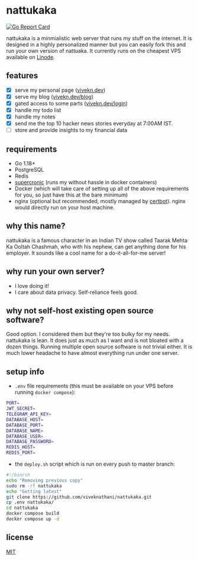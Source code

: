 # nattukaka

[![Go Report Card](https://goreportcard.com/badge/github.com/viveknathani/nattukaka)](https://goreportcard.com/report/github.com/viveknathani/nattukaka) 

nattukaka is a minmialistic web server that runs my stuff on the internet. It is designed in a highly personalized manner but you can easily fork this and run your own version of nattuaka. It currently runs on the cheapest VPS available on [Linode](https://www.linode.com). 

## features

- [x] serve my personal page ([vivekn.dev](https://vivekn.dev])) 
- [x] serve my blog ([vivekn.dev/blog](https://vivekn.dev/blog)) 
- [x] gated access to some parts ([vivekn.dev/login](https://vivekn.dev/login)) 
- [x] handle my todo list 
- [x] handle my notes 
- [x] send me the top 10 hacker news stories everyday at 7:00AM IST. 
- [ ] store and provide insights to my financial data 

## requirements

- Go 1.18+ 
- PostgreSQL 
- Redis 
- [supercronic](https://github.com/aptible/supercronic) (runs my without hassle in docker containers)
- Docker (which will take care of setting up all of the above requirements for you, so just have this at the bare minimum) 
- nginx (optional but recommended, mostly managed by [certbot](https://certbot.eff.org/)). nginx would directly run on your host machine. 

## why this name? 

nattukaka is a famous character in an Indian TV show called Taarak Mehta Ka Ooltah Chashmah, who with his nephew, can get anything done for his employer. It sounds like a cool name for a do-it-all-for-me server! 

## why run your own server? 

- I love doing it! 
- I care about data privacy. Self-reliance feels good. 

## why not self-host existing open source software? 

Good option. I considered them but they're too bulky for my needs. nattukaka is lean. It does just as much as I want and is not bloated with a dozen things. Running multiple open source software is not trivial either. It is much lower headache to have almost everything run under one server. 

## setup info

- `.env` file requirements (this must be available on your VPS before running `docker compose`):
```bash
PORT=
JWT_SECRET=
TELEGRAM_API_KEY=
DATABASE_HOST=
DATABASE_PORT=
DATABASE_NAME=
DATABASE_USER=
DATABASE_PASSWORD=
REDIS_HOST=
REDIS_PORT=
```
- the `deploy.sh` script which is run on every push to master branch:
```bash
#!/bin/sh
echo "Removing previous copy"
sudo rm -rf nattukaka
echo "Getting latest"
git clone https://github.com/viveknathani/nattukaka.git
cp .env nattukaka/
cd nattukaka
docker compose build
docker compose up -d
```
## license

[MIT](./LICENSE)

